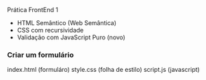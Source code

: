 Prática FrontEnd 1
- HTML Semântico (Web Semântica)
- CSS com recursividade 
- Validação com JavaScript Puro (novo)

### Criar um formulário
index.html (formuláro)
style.css (folha de estilo)
script.js (javascript)